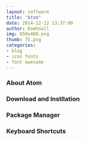 ```yaml
---
layout: software
title: "Atom"
date: 2014-12-12 13:37:00
author: Domhnall
img: 850x400.png
thumb: 75.png
categories: 
- blog 
- icon fonts
- font awesome
---
```


### About Atom 

### Download and Instllation

### Package Manager

### Keyboard Shortcuts
